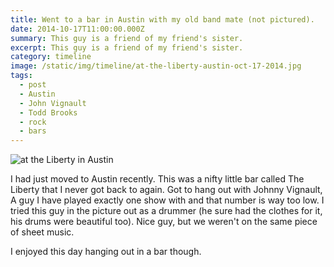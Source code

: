 ```yaml
---
title: Went to a bar in Austin with my old band mate (not pictured).
date: 2014-10-17T11:00:00.000Z
summary: This guy is a friend of my friend's sister.
excerpt: This guy is a friend of my friend's sister.
category: timeline
image: /static/img/timeline/at-the-liberty-austin-oct-17-2014.jpg
tags:
  - post 
  - Austin
  - John Vignault
  - Todd Brooks
  - rock
  - bars
---
```


![at the Liberty in Austin](/static/img/timeline/at-the-liberty-austin-oct-17-2014.jpg "at the Liberty in Austin")

I had just moved to Austin recently. This was a nifty little bar called The Liberty that I never got back to again. Got to hang out with Johnny Vignault, A guy I have played exactly one show with and that number is way too low. I tried this guy in the picture out as a drummer (he sure had the clothes for it, his drums were beautiful too). Nice guy, but we weren't on the same piece of sheet music.

I enjoyed this day hanging out in a bar though.